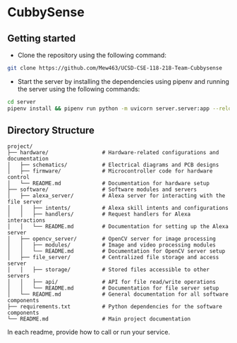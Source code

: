 # CubbySense

## Getting started

- Clone the repository using the following command:
```bash
git clone https://github.com/Mew463/UCSD-CSE-118-218-Team-Cubbysense
```


- Start the server by installing the dependencies using pipenv and running the server using the following commands:
```bash
cd server
pipenv install && pipenv run python -m uvicorn server.server:app --reload
```


## **Directory Structure**

```plaintext
project/
├── hardware/                 # Hardware-related configurations and documentation
│   ├── schematics/           # Electrical diagrams and PCB designs
│   ├── firmware/             # Microcontroller code for hardware control
│   └── README.md             # Documentation for hardware setup
├── software/                 # Software modules and servers
│   ├── alexa_server/         # Alexa server for interacting with the file server
│   │   ├── intents/          # Alexa skill intents and configurations
│   │   ├── handlers/         # Request handlers for Alexa interactions
│   │   └── README.md         # Documentation for setting up the Alexa server
│   ├── opencv_server/        # OpenCV server for image processing
│   │   ├── modules/          # Image and video processing modules
│   │   └── README.md         # Documentation for OpenCV server setup
│   ├── file_server/          # Centralized file storage and access server
│   │   ├── storage/          # Stored files accessible to other servers
│   │   ├── api/              # API for file read/write operations
│   │   └── README.md         # Documentation for file server setup
│   └── README.md             # General documentation for all software components
├── requirements.txt          # Python dependencies for the software components
└── README.md                 # Main project documentation
```

In each readme, provide how to call or run your service.